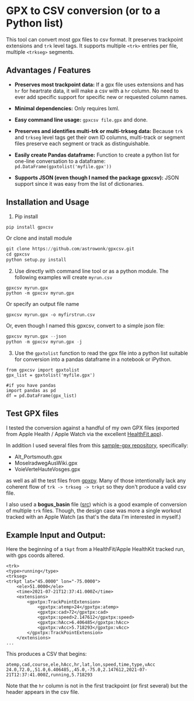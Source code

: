 # GPX to CSV conversion (or to a Python list)

This tool can convert most gpx files to csv format. It preserves trackpoint extensions and `trk` level tags. It supports multiple `<trk>` entries per file, multiple `<trkseg>` segments.

## Advantages / Features

* **Preserves most trackpoint data:** If a gpx file uses extensions and has `hr` for heartrate data, it will make a csv with a `hr` column. No need to ever add specific support for specific new or requested column names.

* **Minimal dependencies:** Only requires lxml.

* **Easy command line usage:** `gpxcsv file.gpx` and done.

* **Preserves and identifies multi-trk or multi-trkseg data:** Because `trk` and `trkseg` level tags get their own ID columns, multi-track or segment files preserve each segment or track as distinguishable.

* **Easily create Pandas dataframe:** Function to create a python list for one-line conversation to a dataframe: `pd.DataFrame(gpxtolist('myfile.gpx'))`

* **Supports JSON (even though I named the package gpxcsv):** JSON support since it was easy from the list of dictionaries.

## Installation and Usage

1. Pip install
```python
pip install gpxcsv
```

Or clone and install module
```python
git clone https://github.com/astrowonk/gpxcsv.git
cd gpxcsv
python setup.py install
```
2. Use directly with command line tool or as a python module. The following examples will create `myrun.csv`
```
gpxcsv myrun.gpx
python -m gpxcsv myrun.gpx
```
Or specify an output file name
```
gpxcsv myrun.gpx -o myfirstrun.csv
```

Or, even though I named this gpxcsv, convert to a simple json file:

```python
gpxcsv myrun.gpx --json
python -m gpxcsv myrun.gpx -j
```

3. Use the `gpxtolist` function to read the gpx file into a python list suitable for conversion into a pandas dataframe in a notebook or iPython.

```
from gpxcsv import gpxtolist
gpx_list = gpxtolist('myfile.gpx')

#if you have pandas
import pandas as pd
df = pd.DataFrame(gpx_list)

```

## Test GPX files

I tested the conversion against a handful of my own GPX files (exported from Apple Health / Apple Watch via the excellent [HealthFit app](https://apps.apple.com/us/app/healthfit/id1202650514)).

In addition I used several files from this [sample-gpx repository](https://github.com/gps-touring/sample-gpx), specifically:

* Alt_Portsmouth.gpx
* MoselradwegAusWiki.gpx
* VoieVerteHauteVosges.gpx

as well as all the test files from [gpxpy](https://github.com/tkrajina/gpxpy/tree/dev/test_files). Many of those intentionally lack any coherent flow of `trk -> trkseg -> trkpt` so they don't produce a valid csv file.

I also used a __bogus_basin__ file ([src](https://raw.githubusercontent.com/FrancescoRigoni/Android_GPX_SampleProject/master/app/src/main/assets/bogus_basin.gpx)) which is a good example of conversion of multiple `trk` files. Though, the design case was more a single workout tracked with an Apple Watch (as that's the data I'm interested in myself.)

## Example Input and Output:

Here the beginning of a `tkpt` from a HealthFit/Apple HealthKit tracked run, with gps coords altered.

```
<trk>
<type>running</type>
<trkseg>
<trkpt lat="45.0000" lon="-75.0000">
    <ele>51.0000</ele>
    <time>2021-07-21T12:37:41.000Z</time>
    <extensions>
        <gpxtpx:TrackPointExtension>
            <gpxtpx:atemp>24</gpxtpx:atemp>
            <gpxtpx:cad>72</gpxtpx:cad>
            <gpxtpx:speed>2.147612</gpxtpx:speed>
            <gpxtpx:hAcc>6.406485</gpxtpx:hAcc>
            <gpxtpx:vAcc>5.718293</gpxtpx:vAcc>
        </gpxtpx:TrackPointExtension>
    </extensions>
...
```

This produces a CSV that begins:

```
atemp,cad,course,ele,hAcc,hr,lat,lon,speed,time,type,vAcc
24.0,72.0,,51.0,6.406485,,45.0,-75.0,2.147612,2021-07-21T12:37:41.000Z,running,5.718293
```

Note that the `hr` column is not in the first trackpoint (or first several) but the header appears in the csv file.
